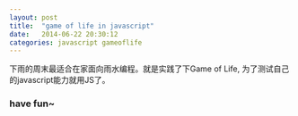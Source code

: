 ```yaml
---
layout: post
title:  "game of life in javascript"
date:   2014-06-22 20:30:12
categories: javascript gameoflife
---
```


下雨的周末最适合在家面向雨水编程。就是实践了下Game of Life, 为了测试自己的javascript能力就用JS了。

<div id="game"></div>

<script type="text/javascript" src="//raw.githubusercontent.com/craftyjs/Crafty/0.6.2/dist/crafty-min.js"></script>
<script type="text/javascript" src="//raw.githubusercontent.com/stormslowly/gameoflife.js/master/gof.js"></script>


### have fun~